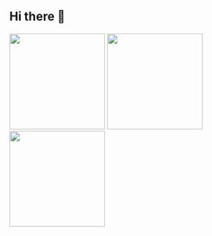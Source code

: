 ## Hi there 👋

<div align="left">
<span>  </span>
<img height="170px" src="https://github-readme-stats.vercel.app/api?username=MarvynBailly&count_private=true&show_icons=true&theme=radical" /><span>  </span><img height="170px" src="https://github-readme-stats.vercel.app/api/top-langs/?username=MarvynBailly&layout=compact&langs_count=8&theme=radical" /> <span>  </span> <img height="170px" src="https://github-readme-stats.vercel.app/api/wakatime?username=marvynb\&layout=compact&theme=radical"/>
<span>  </span>



</div>
